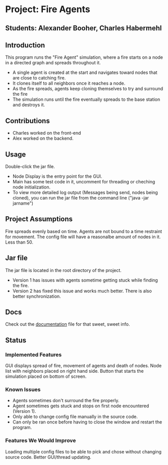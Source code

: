 # Project: Fire Agents
## Students:  Alexander Booher, Charles Habermehl

## Introduction
This program runs the "Fire Agent" simulation, where a fire starts on a node in a directed graph
and spreads throughout it.

- A single agent is created at the start and navigates toward nodes that are close to catching fire.
- It clones itself to all neighbors once it reaches a node.
- As the fire spreads, agents keep cloning themselves to try and surround the fire
- The simulation runs until the fire eventually spreads to the base station and destroys it.

## Contributions
- Charles worked on the front-end
- Alex worked on the backend.

## Usage
Double-click the jar file.

- Node Display is the entry point for the GUI.
- Main has some test code in it, uncomment for threading or cheching node initialization.
- To view more detailed log output (Messages being send, nodes being cloned), you can run 
the jar file from the command line ("java -jar jarname")

## Project Assumptions
Fire spreads evenly based on time. Agents are not bound to a time restraint for movement. 
The config file will have a reasonalbe amount of nodes in it. Less than 50.


## Jar file 
The jar file is located in the root directory of the project.
- Version 1 has issues with agents sometime getting stuck while finding the fire.
- Version 2 has fixed this issue and works much better. There is also better synchronization.

## Docs
Check out the [documentation](../doc/doc.MD) file for that sweet, sweet info.

## Status
### Implemented Features
GUI displays spread of fire, movement of agents and death of nodes. 
Node list with neighbors placed on right hand side.
Button that starts the simulation placed on bottom of screen. 

### Known Issues
- Agents sometimes don't surround the fire properly.
- Agent sometimes gets stuck and stops on first node encountered (Version 1). 
- Only able to change config file manually in the source code.
- Can only be ran once before having to close the window and restart the program.

### Features We Would Improve
Loading multiple config files to be able to pick and chose without changing source
code.
Better GUI/thread updating.